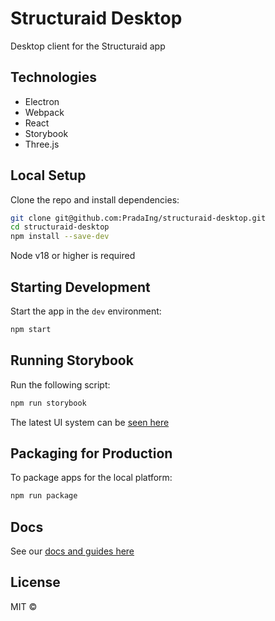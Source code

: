 # Structuraid Desktop

Desktop client for the Structuraid app

## Technologies

- Electron
- Webpack
- React
- Storybook
- Three.js

## Local Setup

Clone the repo and install dependencies:

```bash
git clone git@github.com:PradaIng/structuraid-desktop.git
cd structuraid-desktop
npm install --save-dev
```

Node v18 or higher is required

## Starting Development

Start the app in the `dev` environment:

```bash
npm start
```

## Running Storybook

Run the following script:

```bash
npm run storybook
```

The latest UI system can be [seen here](https://pradaing.github.io/structuraid-desktop/)

## Packaging for Production

To package apps for the local platform:

```bash
npm run package
```

## Docs

See our [docs and guides here](https://pradaing.notion.site/StructurAid-c892a663475d41f2a0e4a037de220de5)

## License

MIT ©
